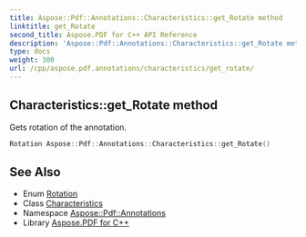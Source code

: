 ```yaml
---
title: Aspose::Pdf::Annotations::Characteristics::get_Rotate method
linktitle: get_Rotate
second_title: Aspose.PDF for C++ API Reference
description: 'Aspose::Pdf::Annotations::Characteristics::get_Rotate method. Gets rotation of the annotation in C++.'
type: docs
weight: 300
url: /cpp/aspose.pdf.annotations/characteristics/get_rotate/
---
```

## Characteristics::get_Rotate method


Gets rotation of the annotation.

```cpp
Rotation Aspose::Pdf::Annotations::Characteristics::get_Rotate()
```

## See Also

* Enum [Rotation](../../../aspose.pdf/rotation/)
* Class [Characteristics](../)
* Namespace [Aspose::Pdf::Annotations](../../)
* Library [Aspose.PDF for C++](../../../)

